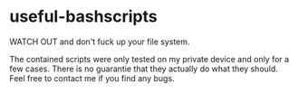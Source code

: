 # useful-bashscripts

WATCH OUT and don't fuck up your file system.

The contained scripts were only tested on my private device and only for a few cases.
There is no guarantie that they actually do what they should.
Feel free to contact me if you find any bugs.
